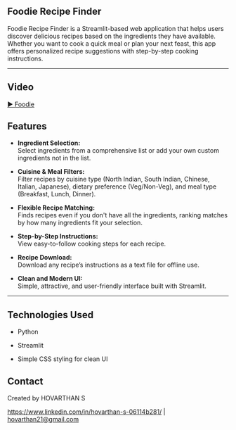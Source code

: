 ## Foodie Recipe Finder 

Foodie Recipe Finder is a Streamlit-based web application that helps users discover delicious recipes based on the ingredients they have available. Whether you want to cook a quick meal or plan your next feast, this app offers personalized recipe suggestions with step-by-step cooking instructions.

---


## Video

[▶ Foodie](https://drive.google.com/file/d/10EzoKsvOcUnVbKh4_xUgTNsmn81ZNhCd/view?usp=sharing)


## Features

- **Ingredient Selection:**  
  Select ingredients from a comprehensive list or add your own custom ingredients not in the list.

- **Cuisine & Meal Filters:**  
  Filter recipes by cuisine type (North Indian, South Indian, Chinese, Italian, Japanese), dietary preference (Veg/Non-Veg), and meal type (Breakfast, Lunch, Dinner).

- **Flexible Recipe Matching:**  
  Finds recipes even if you don't have all the ingredients, ranking matches by how many ingredients fit your selection.

- **Step-by-Step Instructions:**  
  View easy-to-follow cooking steps for each recipe.

- **Recipe Download:**  
  Download any recipe’s instructions as a text file for offline use.

- **Clean and Modern UI:**  
  Simple, attractive, and user-friendly interface built with Streamlit.

---

## Technologies Used

- Python

- Streamlit

- Simple CSS styling for clean UI

## Contact

Created by HOVARTHAN S

https://www.linkedin.com/in/hovarthan-s-06114b281/  | hovarthan21@gmail.com
